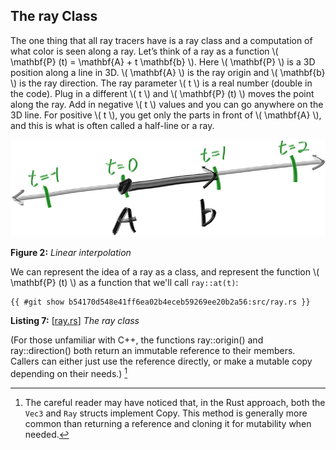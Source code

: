 ## The ray Class
The one thing that all ray tracers have is a ray class and a computation of what color is seen along a ray. Let’s think of a ray as a function \\( \mathbf{P} (t) = \mathbf{A} + t \mathbf{b} \\). Here \\( \mathbf{P} \\) is a 3D position along a line in 3D. \\( \mathbf{A} \\) is the ray origin and \\( \mathbf{b} \\) is the ray direction. The ray parameter \\( t \\) is a real number (double in the code). Plug in a different \\( t \\) and \\( \mathbf{P} (t) \\) moves the point along the ray. Add in negative \\( t \\) values and you can go anywhere on the 3D line. For positive \\( t \\), you get only the parts in front of \\( \mathbf{A} \\), and this is what is often called a half-line or a ray.

![Linear interpolation](../../imgs/fig-1.02-lerp.jpg)

**Figure 2:** *Linear interpolation*

We can represent the idea of a ray as a class, and represent the function \\( \mathbf{P} (t) \\) as a function that we'll call `ray::at(t)`:

```rust,norun,noplayground
{{ #git show b54170d548e41ff6ea02b4eceb59269ee20b2a56:src/ray.rs }}
```

**Listing 7:** [[ray.rs](TODO)] *The ray class*

(For those unfamiliar with C++, the functions ray::origin() and ray::direction() both return an immutable reference to their members. Callers can either just use the reference directly, or make a mutable copy depending on their needs.) [^41a]

[^41a]: The careful reader may have noticed that, in the Rust approach, both the `Vec3` and `Ray` structs implement Copy. This method is generally more common than returning a reference and cloning it for mutability when needed.




